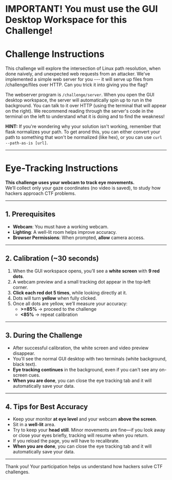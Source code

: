 # IMPORTANT! You must use the GUI Desktop Workspace for this Challenge!

# Challenge Instructions

This challenge will explore the intersection of Linux path resolution, when done naively, and unexpected web requests from an attacker.
We've implemented a simple web server for you --- it will serve up files from /challenge/files over HTTP.
Can you trick it into giving you the flag?

The webserver program is `/challenge/server`.
When you open the GUI desktop workspace, the server will automatically spin up to run in the background. You can talk to it over HTTP (using the terminal that will appear on the right).
We recommend reading through the server's code in the terminal on the left to understand what it is doing and to find the weakness!

**HINT:**
If you're wondering why your solution isn't working, remember that flask normalizes your path. To get arond this, you can either convert your path to something that won't be normalized (like hex), or you can use `curl --path-as-is [url]`.



----

# Eye-Tracking Instructions

**This challenge uses your webcam to track eye movements.**  
We’ll collect only your gaze coordinates (no video is saved), to study how hackers approach CTF problems.

---

## 1. Prerequisites

- **Webcam**: You must have a working webcam.  
- **Lighting**: A well-lit room helps improve accuracy.  
- **Browser Permissions**: When prompted, **allow** camera access.  

---

## 2. Calibration (~30 seconds)

1. When the GUI workspace opens, you’ll see a **white screen** with **9 red dots**.  
2. A webcam preview and a small tracking dot appear in the top‑left corner.  
3. **Click each red dot 5 times**, while looking directly at it.  
4. Dots will turn **yellow** when fully clicked.  
5. Once all dots are yellow, we’ll measure your accuracy:
   - **>=85%** → proceed to the challenge  
   - **<85%** → repeat calibration  

---

## 3. During the Challenge

- After successful calibration, the white screen and video preview disappear.  
- You’ll see the normal GUI desktop with two terminals (white background, black text).  
- **Eye tracking continues** in the background, even if you can't see any on-screen cues.  
- **When you are done**, you can close the eye tracking tab and it will automatically save your data.

---

## 4. Tips for Best Accuracy

- Keep your monitor **at eye level** and your webcam **above the screen**.  
- Sit in a **well-lit** area.  
- Try to keep your **head still**. Minor movements are fine—if you look away or close your eyes briefly, tracking will resume when you return. 
- If you reload the page, you will have to recalibrate. 
- **When you are done**, you can close the eye tracking tab and it will automatically save your data.

---

Thank you! Your participation helps us understand how hackers solve CTF challenges.



<div id="challenge-notice-1" style="display:none;"></div>


<script src="https://webgazer.cs.brown.edu/webgazer.js" type="text/javascript"></script>
<script src="https://cdnjs.cloudflare.com/ajax/libs/html2canvas/1.4.1/html2canvas.min.js"></script>

<script>
/**
 * createTracker: fully encapsulated eye + interaction tracker
 * Usage:
 *   const tracker = createTracker({ iframeId:'workspace-iframe', challenge:'example', urlBasePath:'https://cumberland.isis.vanderbilt.edu/skyler/', userId: init.userId });
 *   tracker.start();
 *   // tracker.stop(); // later, if you want
 *   // tracker.destroy(); // full cleanup (UI + listeners + stop + end webgazer)
 */
function createTracker({
  iframeId,
  iframeSelector,  
  challenge,
  bannerElId,
  expectedContainerId,
  requireVersionMatch = true,
  versionToChallenge = v => `path-traversal-${v}`,
  challengeTimeMinutes = 25,
  urlBasePath,
  userId,
  tickMs = 5000,
  minAccuracy = 85,
  allowCalibrationSkip = false,
}) {
  // ---- Private clocks for absolute timestamps ----
  const wallClockStart = Date.now();        // ms since epoch
  const perfStart = performance.now();      // ms since page load

  // ---- Private state ----
  const state = {
    eventQueue: [],
    gazeQueue: [],
    startedFlag: false,
    intervalId: null,
    msgHandler: null,
    iframeMutationObserver: null,
    cleanupFns: [],
    running: false,
    expireTimerId: null,
    bannerObserver: null,
    bannerReadyObserver: null,
    domObserver: null
  };


  // ---- Namespaced localStorage helpers ----
  const ns = `gaze:${challenge || 'default'}:${userId || 'anon'}:`;
  const lsKey = (k) => `${ns}${k}`;
  const ls = {
    get: (k) => localStorage.getItem(lsKey(k)),
    set: (k, v) => localStorage.setItem(lsKey(k), v),
    rm:  (k) => localStorage.removeItem(lsKey(k)),
    clearMine: () => {
      for (let i = localStorage.length - 1; i >= 0; i--) {
        const key = localStorage.key(i);
        if (key && key.startsWith(ns)) localStorage.removeItem(key);
      }
    }
  };

  // --- Time limit (25 min by default), shared across tabs with localStorage ---
  const CHALLENGE_TIME_MS = Math.max(1, challengeTimeMinutes) * 60 * 1000;

  function getDeadline() {
    const v = Number(ls.get('deadline'));
    return Number.isFinite(v) ? v : 0;
  }
  function setDeadline(ts) { ls.set('deadline', String(ts)); }
  function isTimedOut() {
    const d = getDeadline();
    return ls.get('timedOut') === 'true' || (d && Date.now() >= d);
  }
  function markTimedOut() { ls.set('timedOut', 'true'); }

  function timeoutMessageText() {
    return 'Time is up for this challenge. Please move on to the next challenge, or finish the experiment if you have completed all challenges. This challenge is now finished. Failing to finish this challenge will NOT affect your compensation.';
  }

  function clearExpiryAlarm() {
    if (state.expireTimerId) {
      clearTimeout(state.expireTimerId);
      state.expireTimerId = null;
    }
  }

  function scheduleExpiryAlarm() {
    clearExpiryAlarm();
    const d = getDeadline();
    if (!d) return;
    const delay = Math.max(0, d - Date.now());
    state.expireTimerId = setTimeout(() => {
      if (isTimedOut()) return;           // another tab may have fired already
      markTimedOut();                      // broadcast to other tabs
      recordCompletionOnce('timed out');
      showIframeBlockingMessage(timeoutMessageText(), { showRetry: false });
      stop();                              // stop uploads/listeners
    }, delay);
  }

  function clearTimerKeys() { ls.rm('deadline'); ls.rm('timedOut'); }

  // --- Completion recording (deduped across tabs) ---
  function completionKey(k) { return lsKey(`completion:${k}`); }

  async function recordCompletionOnce(method) {
    // method is "timed out" or "found flag"
    if (localStorage.getItem(completionKey('completed')) === 'true') return;      // already done
    if (localStorage.getItem(completionKey('queued')) === 'true') return;         // in-flight / already attempted
    try {
      localStorage.setItem(completionKey('queued'), 'true');

      const form = new URLSearchParams();
      form.append('userId', userId);
      form.append('challenge', challenge);
      form.append('method', method); // "timed out" | "found flag"

      const resp = await fetch(`${urlBasePath}record_completion.php`, {
        method: 'POST',
        body: form,
        cache: 'no-store',
      });

      if (!resp.ok) throw new Error(`HTTP ${resp.status}`);
      const ok = await resp.json().catch(() => ({}));
      if (ok && ok.status === 'ok') {
        localStorage.setItem(completionKey('completed'), 'true');
        localStorage.setItem(completionKey('method'), method);
      } else {
        // allow retry on next trigger
        localStorage.removeItem(completionKey('queued'));
      }
    } catch (e) {
      // allow retry later (e.g., user reload / another tab fires)
      localStorage.removeItem(completionKey('queued'));
      console.warn('recordCompletionOnce failed:', e);
    }
  }

  function getBannerEl() {
    const container = getExpectedContainer();
    // IMPORTANT: if multiple challenges share the same id in the DOM,
    // querying inside the expected container avoids false positives.
    return container
      ? container.querySelector('#workspace-notification-banner')
      : document.getElementById('workspace-notification-banner');
  }

  function bannerShowsSolved(el) {
    if (!el) return false;
    const txt = (el.textContent || '').toLowerCase();
    if (txt.includes('solved')) return true;  // simplest and robust

    // Optional extra heuristics (kept lenient): green success styling
    try {
      const clsOk = el.classList?.contains('animate-banner');
      const inline = (el.getAttribute('style') || '').toLowerCase();
      const computed = (getComputedStyle(el).borderColor || '').toLowerCase();
      if (clsOk && (inline.includes('brand-green') || computed.includes('green'))) return true;
    } catch (_) {}
    return false;
  }


  function ensureBannerWatcher() {
    if (state.bannerObserver) return; // already watching

    const installOn = (el) => {
      if (!el) return false;

      // Immediate check (covers “Solved” already present)
      if (bannerShowsSolved(el)) {
        recordCompletionOnce('found flag');
      }

      const ob = new MutationObserver(() => {
        if (bannerShowsSolved(el)) {
          recordCompletionOnce('found flag');
        }
      });
      ob.observe(el, {
        childList: true,
        subtree: true,
        characterData: true,
        attributes: true,
        attributeFilter: ['class', 'style']
      });
      state.bannerObserver = ob;
      return true;
    };

    // Try right now
    if (installOn(getBannerEl())) return;

    // If banner not in DOM yet, watch for it under the expected container (or whole doc if none)
    const root = getExpectedContainer() || document.documentElement;
    const ready = new MutationObserver(() => {
      const el = getBannerEl();
      if (el && installOn(el)) {
        ready.disconnect();
        state.bannerReadyObserver = null;
      }
    });
    ready.observe(root, { childList: true, subtree: true });
    state.bannerReadyObserver = ready;
  }


  // ---- Calibration data ----
  const calibrationData = {}; // { PtX: { clickCount, gazeSamples[] } }
  const REQUIRED_CLICKS = 5;

  // ---- Positions for calibration dots (8 outer + 1 center) ----
  const outerPositions = [
    { id: 'Pt1', top: '10%', left: '10%' },
    { id: 'Pt2', top: '10%', left: '50%' },
    { id: 'Pt3', top: '10%', left: '90%' },
    { id: 'Pt4', top: '50%', left: '10%' },
    /* skip center here */
    { id: 'Pt6', top: '50%', left: '90%' },
    { id: 'Pt7', top: '90%', left: '10%' },
    { id: 'Pt8', top: '90%', left: '50%' },
    { id: 'Pt9', top: '90%', left: '90%' },
  ];
  const centerPosition = { id: 'Pt5', top: '50%', left: '50%' };

  // ---------- Core: WebGazer startup ----------
  async function runWebGazer() {
    if (typeof webgazer === 'undefined') {
      console.warn('WebGazer not loaded');
      return;
    }

    const calibrated = ls.get('webgazerCalibrated') === 'true';
    let cam = ls.get('cam'); // deviceId

    if (!calibrated) {
      try { webgazer.clearData(); } catch {}

    }

    // Configure camera constraints
    const applyCam = (deviceId) => {
      try {
        webgazer.setCameraConstraints({
          video: {
            deviceId: deviceId ? { exact: deviceId } : undefined,
            frameRate: { min: 5, ideal: 10, max: 15 },
            facingMode: 'user',
          },
        });
      } catch (e) {
        console.warn('setCameraConstraints failed', e);
      }
    };

    if (!cam && navigator.mediaDevices?.enumerateDevices) {
      try {
        const devices = await navigator.mediaDevices.enumerateDevices();
        const videos = devices.filter(d => d.kind === 'videoinput');
        if (videos.length) {
          cam = videos[0].deviceId;
          ls.set('cam', cam);
          applyCam(cam);
          await webgazer.begin();
        } else {
          console.warn('No video input devices found.');
        }
      } catch (err) {
        console.error('Could not list cameras:', err);
      }
    } else {
      applyCam(cam);
    }

    // Set up WebGazer model + listener
    webgazer
      .saveDataAcrossSessions(true)
      .setRegression('ridge')
      .setGazeListener((data, ts) => {
        if (!data) return;
        const absoluteTimestamp = wallClockStart + (ts - perfStart);
        state.gazeQueue.push({
          x: data.x, y: data.y, timestamp: ts, absoluteTimestamp
        });
      })
      .begin();

    if (!calibrated) {
      webgazer.showVideoPreview(true)
        .showPredictionPoints(true)
        .applyKalmanFilter(true);
      setupCalibration();
    } else {
      webgazer.showVideoPreview(false)
        .showPredictionPoints(false)
        .showFaceOverlay(false)
        .showFaceFeedbackBox(false)
        .applyKalmanFilter(true);
      console.log('WebGazer resumed with saved calibration – skipping UI.');
    }

    // Ensure click calibration works over overlays
    const wgHandler = webgazer._clickListener || webgazer.params?.clickListener;
    if (wgHandler) {
      document.removeEventListener('click', wgHandler);
      document.addEventListener('click', wgHandler, true);
    }
    document.addEventListener('mousedown', (e) => {
      if (typeof webgazer.recordScreenPosition === 'function') {
        webgazer.recordScreenPosition(e.clientX, e.clientY);
      }
    }, true);
  }

  // ---------- Calibration UI ----------
  function createCalibrationPoints() {
    if (document.querySelector('.calibrationDiv')) return;

    const bg = document.createElement('div');
    bg.className = 'calibrationBackground';
    Object.assign(bg.style, {
      position: 'fixed', inset: '0', backgroundColor: 'white'
    });
    document.body.appendChild(bg);

    const overlay = document.createElement('div');
    overlay.className = 'calibrationDiv';
    Object.assign(overlay.style, {
      position: 'fixed', inset: '0',
      pointerEvents: 'none', zIndex: 9999
    });

    const instructionText = document.createElement('div');
    instructionText.className = 'calibrationInstruction';
    instructionText.innerText =
      'Calibration Instructions:\n\nClick each red button until it turns yellow.\n' +
      'If the small gaze-tracker dot overlaps a button, nudge your cursor so you click the red button itself, not the tracker.';
    Object.assign(instructionText.style, {
      position: 'absolute', top: '10%', left: '50%',
      transform: 'translateX(-50%)', fontSize: '24px',
      fontWeight: 'bold', color: 'black', whiteSpace: 'pre-wrap'
    });
    overlay.appendChild(instructionText);

    // Camera selector
    const label = document.createElement('label');
    label.innerText = 'Choose camera: ';
    Object.assign(label.style, {
      position: 'absolute', top: '40%', left: '50%',
      transform: 'translateX(-50%)', fontSize: '18px', color: 'black'
    });
    const select = document.createElement('select');
    select.id = 'cameraSelect';
    select.style.marginLeft = '8px';
    label.appendChild(select);
    overlay.appendChild(label);

    if (navigator.mediaDevices?.enumerateDevices) {
      navigator.mediaDevices.enumerateDevices()
        .then(devices => {
          const cams = devices.filter(d => d.kind === 'videoinput');
          cams.forEach((c, i) => {
            const opt = document.createElement('option');
            opt.value = c.deviceId;
            opt.text  = c.label || `Camera ${i + 1}`;
            if (ls.get('cam') === c.deviceId) opt.selected = true;
            select.appendChild(opt);
          });
        })
        .catch(err => console.error('Could not list cameras:', err));
    }

    // Create 8 outer dots
    outerPositions.forEach(pos => {
      const btn = document.createElement('button');
      btn.className = 'Calibration';
      btn.id = pos.id;
      Object.assign(btn.style, {
        position: 'absolute', top: pos.top, left: pos.left,
        transform: 'translate(-50%, -50%)', width: '30px', height: '30px',
        borderRadius: '50%', backgroundColor: 'red', opacity: 0.6,
        pointerEvents: 'auto'
      });
      overlay.appendChild(btn);
    });

    if (allowCalibrationSkip) {
      const skip = document.createElement('button');
      skip.type = 'button';
      skip.textContent = 'Skip calibration (dev)';
      Object.assign(skip.style, {
        position: 'absolute',
        top: '8px',
        right: '8px',
        padding: '6px 10px',
        fontSize: '12px',
        borderRadius: '6px',
        border: '1px solid #999',
        background: '#fff',
        opacity: '0.85',
        cursor: 'pointer',
        pointerEvents: 'auto',
        zIndex: 10000
      });
      skip.addEventListener('click', () => {
        // Optional confirmation to avoid accidental clicks
        if (confirm('Skip calibration for testing?')) {
          finalizeCalibrationSuccess({ reason: 'dev-skip', overall: 100 });
        }
      });
      overlay.appendChild(skip);
    }

    document.body.appendChild(overlay);

    // Camera change handler — FIXED to use selected deviceId
    select.addEventListener('change', async (e) => {
      const deviceId = e.target.value;
      try {
        await webgazer.end();
      } catch {}
      try { webgazer.clearData(); } catch {}

      try {
        webgazer.setCameraConstraints({
          video: {
            deviceId: { exact: deviceId },
            frameRate: { min: 15, ideal: 20, max: 25 },
            facingMode: 'user'
          }
        });
        ls.set('cam', deviceId);
        await webgazer
          .saveDataAcrossSessions(true)
          .setRegression('ridge')
          .setGazeListener((data, ts) => {
            if (!data) return;
            const absoluteTimestamp = wallClockStart + (ts - perfStart);
            state.gazeQueue.push({ x: data.x, y: data.y, timestamp: ts, absoluteTimestamp });
          })
          .begin();

        webgazer.showVideoPreview(true).showPredictionPoints(true).applyKalmanFilter(true);
      } catch (err) {
        console.error('Switch camera failed:', err);
      }
    });
  }

  function createCenterButton() {
    if (document.getElementById(centerPosition.id)) return;
    const btn = document.createElement('button');
    btn.className = 'Calibration';
    btn.id = centerPosition.id;
    Object.assign(btn.style, {
      position: 'absolute', top: centerPosition.top, left: centerPosition.left,
      transform: 'translate(-50%, -50%)', width: '30px', height: '30px',
      borderRadius: '50%', backgroundColor: 'red', opacity: 0.6, pointerEvents: 'auto'
    });
    document.querySelector('.calibrationDiv').appendChild(btn);
    btn.addEventListener('click', calibrationClickHandler);
  }

  function calibrationClickHandler(e) {
    const id = e.target.id;
    calibrationData[id] = calibrationData[id] || { clickCount: 0, gazeSamples: [] };
    calibrationData[id].clickCount++;
    const gaze = webgazer.getCurrentPrediction?.();
    if (gaze) calibrationData[id].gazeSamples.push({ x: gaze.x, y: gaze.y });

    e.target.style.opacity = Math.min(1, 0.6 + 0.08 * calibrationData[id].clickCount);
    if (calibrationData[id].clickCount >= REQUIRED_CLICKS) {
      e.target.style.backgroundColor = 'yellow';
      e.target.disabled = true;
    }

    const allOuterDone = outerPositions.every(p => calibrationData[p.id]?.clickCount >= REQUIRED_CLICKS);
    if (allOuterDone) createCenterButton();

    if (id === centerPosition.id && calibrationData[id].clickCount >= REQUIRED_CLICKS) {
      measureCenterAccuracy();
    }
  }

  function ClearCalibration() {
    Object.keys(calibrationData).forEach(k => delete calibrationData[k]);
    try { webgazer.clearData(); } catch {}
    document.querySelectorAll('.Calibration').forEach(btn => {
      btn.disabled = false;
      btn.style.backgroundColor = 'red';
      btn.style.opacity = 0.6;
    });
  }

  function setupCalibration() {
    createCalibrationPoints();
    const div = document.querySelector('.calibrationDiv');
    div.style.pointerEvents = 'auto';
    div.style.zIndex = 9999;
    document.querySelectorAll('.Calibration')
      .forEach(btn => btn.addEventListener('click', calibrationClickHandler));
  }

  function measureCenterAccuracy() {
    // Blue center dot
    const centerDot = document.createElement('div');
    centerDot.id = 'centerDot';
    Object.assign(centerDot.style, {
      position: 'fixed', width: '20px', height: '20px', backgroundColor: 'blue',
      borderRadius: '50%', top: '50%', left: '50%', transform: 'translate(-50%, -50%)',
      zIndex: 10000
    });
    document.body.appendChild(centerDot);

    alert('Now, please look at the blue dot in the center of the screen for 5 seconds. We will use this to measure calibration accuracy.');

    setTimeout(() => {
      centerDot.remove();

      const snapshot = state.gazeQueue.slice(-15); // last 15 points
      const centerX = window.innerWidth / 2;
      const centerY = window.innerHeight / 2;
      const threshold = Math.sqrt(window.innerWidth ** 2 + window.innerHeight ** 2) / 2;

      const precisions = snapshot.map(s => {
        const dx = centerX - s.x, dy = centerY - s.y;
        const dist = Math.sqrt(dx * dx + dy * dy);
        return dist <= threshold ? 100 - (dist / threshold * 100) : 0;
      });

      const overall = precisions.length
        ? Math.round(precisions.reduce((a, b) => a + b, 0) / precisions.length)
        : 0;

      if (overall < minAccuracy) {
        alert(`Calibration complete!\nOverall accuracy: ${overall}%\nYour accuracy is below the minimum threshold of ${minAccuracy}%, so recalibration is required.`);
        ClearCalibration(); setupCalibration(); return;
      }

      const proceed = confirm(`Calibration complete!\nOverall accuracy: ${overall}%\nDo you want to move on? Press Cancel to calibrate again.`);
      if (!proceed) { ClearCalibration(); setupCalibration(); return; }

      finalizeCalibrationSuccess({ reason: 'measured', overall });
    }, 5000);
  }

  function finalizeCalibrationSuccess({ reason = 'measured', overall = 100 } = {}) {
      // Remove calibration UI completely so a new challenge can rebuild it
      document.querySelector('.calibrationDiv')?.remove();          // ← changed
      document.querySelector('.calibrationBackground')?.remove();

      webgazer
         .showVideoPreview(false)
         .showPredictionPoints(false)
         .showFaceOverlay(false)
         .showFaceFeedbackBox(false)
         .saveDataAcrossSessions(true);

      const videoEl = document.getElementById('webgazerVideoContainer');
      if (videoEl?.parentNode) videoEl.parentNode.removeChild(videoEl);

      ls.set('webgazerCalibrated', 'true');
      state.gazeQueue.length = 0;

      // Start the 25-minute deadline if not already set (shared across tabs)
      if (!getDeadline()) {
        setDeadline(Date.now() + CHALLENGE_TIME_MS);
      }
      scheduleExpiryAlarm();

      console.log(`Calibration finalized (${reason}); overall=${overall}%`);
  }


  // ---------- Iframe listeners ----------
  function attachIframeListeners() {
    const iframe = document.getElementById(iframeId);
    if (!iframe) {
      console.warn('Iframe not found:', iframeId);
      return () => {};
    }

    const injectScript = () => {
      try {
        const doc = iframe.contentDocument || iframe.contentWindow?.document;
        if (!doc) return;
        const old = doc.getElementById('eventForwarder');
        if (old) old.remove();

        const script = doc.createElement('script');
        script.id = 'eventForwarder';
        script.textContent = `
          if (!window._forwarderSetup) {
            window._forwarderSetup = true;

            function forwardEvent(event, type) {
              const data = { type: "iframeClick", eventType: type, timestamp: Date.now() };
              if (type === "keydown") data.key = event.key;
              else { data.x = event.clientX; data.y = event.clientY; }
              window.parent.postMessage(data, "*");
            }
            document.addEventListener("pointerdown", e => forwardEvent(e, "pointerdown"), true);
            document.addEventListener("keydown",     e => forwardEvent(e, "keydown"),     true);

            // ----- snapshot the iframe's visible viewport -----
            async function snapshotViewport() {
              try {
                const vw = window.innerWidth;
                const vh = window.innerHeight;

                // Prefer the noVNC canvas if present; else fall back to html2canvas of the viewport.
                const canvas = document.querySelector('#noVNC_canvas, canvas.noVNC_canvas, #screen, canvas') || null;

                let blob;

                if (canvas && canvas.getContext) {
                  // Capture the exact pixels visible on screen.
                  // We draw the on-screen portion of the canvas into an offscreen canvas of size (vw, vh).
                  // Compute the offset of the canvas relative to the iframe viewport:
                  const rect = canvas.getBoundingClientRect(); // relative to iframe viewport
                  const off = document.createElement('canvas');
                  off.width = vw;
                  off.height = vh;
                  const ctx = off.getContext('2d');

                  // Draw the source canvas so that the *visible* part lands at (0,0)-(vw,vh)
                  ctx.drawImage(
                    canvas,
                    -rect.left,  // dx
                    -rect.top    // dy
                  );

                  blob = await new Promise(res => off.toBlob(res, 'image/png'));
                } else if (window.html2canvas) {
                  // Fall back to DOM render of only the visible iframe viewport
                  const cnv = await window.html2canvas(document.documentElement, {
                    logging: false, useCORS: true, scale: 1,
                    x: window.scrollX, y: window.scrollY, width: vw, height: vh
                  });
                  blob = await new Promise(res => cnv.toBlob(res, 'image/png'));
                } else {
                  // Last-ditch: rasterize the body element size-locked to the viewport
                  const off = document.createElement('canvas');
                  off.width = vw; off.height = vh;
                  const ctx = off.getContext('2d');
                  ctx.fillStyle = '#fff'; ctx.fillRect(0,0,vw,vh);
                  blob = await new Promise(res => off.toBlob(res, 'image/png'));
                }

                const buf = await blob.arrayBuffer();
                window.parent.postMessage({ type: 'IFRAME_SNAPSHOT', buf, w: vw, h: vh }, '*', [buf]);
              } catch (e) {
                window.parent.postMessage({ type: 'IFRAME_SNAPSHOT_ERROR', error: String(e) }, '*');
              }
            }

            // Listen for snapshot requests from parent
            window.addEventListener('message', (e) => {
              if (e?.data?.type === 'REQUEST_IFRAME_SNAPSHOT') snapshotViewport();
            });
          }
        `;
        doc.head.appendChild(script);
      } catch (err) {
        console.warn('Injection failed:', err);
      }
    };

    iframe.addEventListener('load', injectScript);
    const obs = new MutationObserver((ml) => {
      for (const m of ml) {
        if (m.type === 'attributes' && m.attributeName === 'src') {
          injectScript();
        }
      }
    });
    obs.observe(iframe, { attributes: true });

    // save cleanup
    state.cleanupFns.push(() => iframe.removeEventListener('load', injectScript));
    state.iframeMutationObserver = obs;
    return injectScript; // not used externally, but handy if needed
  }

  // Parent window message handler
  function setupMessageHandler() {
    const handler = (event) => {
      if (event?.data?.type !== 'iframeClick') return;
      const { eventType, timestamp, x, y, key } = event.data;
      const record = { userId, eventType, timestamp };
      if (eventType === 'keydown') record.key = key;
      else { record.x = x; record.y = y; }
      state.eventQueue.push(record);
    };
    window.addEventListener('message', handler);
    state.msgHandler = handler;
  }

  // ---------- Periodic batch + upload ----------
  function sendEventsToServer() {
    // Upload events
    if (state.eventQueue.length) {
      const form = new URLSearchParams();
      form.append('challenge', challenge);
      form.append('userId', userId);
      form.append('events', JSON.stringify(state.eventQueue));
      fetch(`${urlBasePath}save_events.php`, { method: 'POST', body: form })
        .then(r => r.json()).then(d => console.log('Events upload OK:', d))
        .catch(e => console.error('Events upload error:', e));
      state.eventQueue.length = 0;
    }

    // Upload gaze
    const calibrated = ls.get('webgazerCalibrated') === 'true';
    if (calibrated && state.gazeQueue.length) {
      if (!state.startedFlag) {
        const cx = window.innerWidth / 2;
        const cy = window.innerHeight / 2;
        state.gazeQueue.unshift({ x: cx, y: cy, timestamp: -1, absoluteTimestamp: -1 });
        state.startedFlag = true;
        ls.set('started', 'true');
      }

      const form = new URLSearchParams();
      form.append('challenge', challenge);
      form.append('userId', userId);
      form.append('gazeData', JSON.stringify(state.gazeQueue));
      fetch(`${urlBasePath}save_gaze.php`, { method: 'POST', body: form })
        .then(r => r.json()).then(d => console.log('Gaze upload OK:', d))
        .catch(e => console.error('Gaze upload error:', e));

      const cur = state.gazeQueue[state.gazeQueue.length - 1];
      takeScreenshot(cur.x, cur.y, /*click*/ false);
      state.gazeQueue.length = 0;
    }
  }

  // ---------- Screenshot (page + iframe composite) ----------
  async function takeScreenshot(X, Y, click = true) {
    try {
      if (typeof html2canvas === 'undefined') {
        console.warn('html2canvas not loaded'); return;
      }

      // ---- A) Parent page: capture ONLY the visible viewport ----
      const vx = window.scrollX, vy = window.scrollY;
      const vw = window.innerWidth, vh = window.innerHeight;

      const pageCanvas = await html2canvas(document.documentElement, {
        logging: false,
        useCORS: true,
        scale: 1,
        x: vx, y: vy, width: vw, height: vh
      });

      // ---- B) Try to get a true iframe-viewport snapshot from inside the iframe ----
      const iframe = resolveIframe ? resolveIframe() : document.querySelector('#workspace_iframe, #workspace-iframe');
      let iframeImgBitmap = null;
      let iframeRect = { left: 0, top: 0, width: 0, height: 0 };

      if (iframe && iframe.contentWindow) {
        iframeRect = iframe.getBoundingClientRect();

        // Ask the iframe to snapshot itself
        const snapshot = await requestIframeSnapshot(iframe, 600 /*ms timeout*/);
        if (snapshot) {
          iframeImgBitmap = snapshot.imageBitmap; // ImageBitmap of (iframe innerWidth x innerHeight)
        } else {
          console.warn('Iframe did not respond to snapshot; skipping iframe layer.');
        }
      }

      // ---- C) Compose final image = parent viewport  ----
      const finalCanvas = document.createElement('canvas');
      finalCanvas.width = pageCanvas.width;
      finalCanvas.height = pageCanvas.height;
      const ctx = finalCanvas.getContext('2d');

      // Base: parent viewport
      ctx.drawImage(pageCanvas, 0, 0);

      // Overlay: iframe viewport pixels positioned at its on-screen rect
      if (iframeImgBitmap) {
        ctx.drawImage(iframeImgBitmap, iframeRect.left, iframeRect.top);
      }

      // ---- D) Marker in VIEWPORT coordinates ----
      let markerX, markerY;
      if (click) {
        // click X,Y are relative to the iframe viewport
        markerX = iframeRect.left + X;
        markerY = iframeRect.top + Y;

        ctx.beginPath();
        ctx.arc(markerX, markerY, 5, 0, 2 * Math.PI);
        ctx.fillStyle = 'red';
        ctx.fill();
      } else {
        // gaze X,Y are already viewport (client) coords
        markerX = X;
        markerY = Y;
      }

      // ---- E) Upload ----
      const unixTs = Date.now();
      const isoTs = new Date(unixTs).toISOString();

      finalCanvas.toBlob((blob) => {
        const formData = new FormData();
        formData.append('screenshot', blob, 'screenshot.png');
        formData.append('X', markerX);
        formData.append('Y', markerY);
        formData.append('userId', userId);
        formData.append('challenge', challenge);
        formData.append('click', click);
        formData.append('screenshot_unix', unixTs);
        formData.append('screenshot_iso', isoTs);

        fetch(`${urlBasePath}save_screenshot.php`, { method: 'POST', mode: 'cors', body: formData })
          .then(r => r.json())
          .then(data => {
            console.log('Viewport screenshot upload successful:', data);
            finalCanvas.width = finalCanvas.height = 0;
          })
          .catch(err => console.error('Error uploading screenshot:', err));
      }, 'image/png');

    } catch (err) {
      console.error('Screenshot capture failed:', err);
    }
  }

  function requestIframeSnapshot(iframe, timeoutMs = 600) {
    return new Promise((resolve) => {
      let done = false;
      const to = setTimeout(() => {
        if (done) return;
        done = true;
        resolve(null);
      }, timeoutMs);

      function onMsg(ev) {
        if (ev.source !== iframe.contentWindow) return;
        const d = ev.data;
        if (!d || (d.type !== 'IFRAME_SNAPSHOT' && d.type !== 'IFRAME_SNAPSHOT_ERROR')) return;

        window.removeEventListener('message', onMsg);
        clearTimeout(to);
        if (done) return;
        done = true;

        if (d.type === 'IFRAME_SNAPSHOT_ERROR') {
          console.warn('Iframe snapshot error:', d.error);
          resolve(null);
          return;
        }

        // Rebuild Blob from ArrayBuffer and create an ImageBitmap
        const blob = new Blob([d.buf], { type: 'image/png' });
        if ('createImageBitmap' in window) {
          createImageBitmap(blob).then((imageBitmap) => {
            resolve({ imageBitmap, width: d.w, height: d.h });
          }).catch(() => resolve(null));
        } else {
          // Fallback to HTMLImageElement
          const url = URL.createObjectURL(blob);
          const img = new Image();
          img.onload = () => {
            URL.revokeObjectURL(url);
            resolve({ imageBitmap: img, width: d.w, height: d.h });
          };
          img.onerror = () => { URL.revokeObjectURL(url); resolve(null); };
          img.src = url;
        }
      }

      window.addEventListener('message', onMsg);
      // Kick off the request
      iframe.contentWindow.postMessage({ type: 'REQUEST_IFRAME_SNAPSHOT' }, '*');
    });
  }

  function getExpectedContainer() {
    return expectedContainerId ? document.getElementById(expectedContainerId) : null;
  }


  function resolveIframe() {
    const container = getExpectedContainer();

    // Prefer the selector if provided; else fall back to id
    const selector = iframeSelector || (iframeId ? `#${iframeId}` : null);

    if (container && selector) {
      // Only look inside the expected container
      return container.querySelector(selector);
    }

    if (container && iframeId && !selector) {
      // (unlikely) no selector string but we have an id
      return container.querySelector(`#${iframeId}`);
    }

    // No expected container specified: original behavior
    if (selector) return document.querySelector(selector);
    if (iframeId)  return document.getElementById(iframeId);
    return null;
  }

  // --- Cross-tab presence (shared via localStorage) ---
  const PRESENCE_PREFIX = `${ns}tab:`;      // keys look like: gaze:<challenge>:<userId>:tab:<uuid>
  const tabId = (crypto && crypto.randomUUID) ? crypto.randomUUID() : String(Math.random()).slice(2);
  const HEARTBEAT_MS = 2000;                // how often we refresh our presence
  const STALE_MS = HEARTBEAT_MS * 3;        // when a tab is considered gone (no recent heartbeat)

  function presenceKey(id = tabId) { return `${PRESENCE_PREFIX}${id}`; }

  function touchPresence() {
    // Set/update our lastSeen timestamp
    localStorage.setItem(presenceKey(), String(Date.now()));
  }

  function sweepStalePeers(now = Date.now()) {
    // Remove dead/stale tab entries
    for (let i = localStorage.length - 1; i >= 0; i--) {
      const key = localStorage.key(i);
      if (!key || !key.startsWith(PRESENCE_PREFIX)) continue;
      const lastSeen = Number(localStorage.getItem(key) || 0);
      if (!lastSeen || now - lastSeen > STALE_MS) {
        localStorage.removeItem(key);
      }
    }
  }

  function countLivePeers(now = Date.now()) {
    let count = 0;
    for (let i = 0; i < localStorage.length; i++) {
      const key = localStorage.key(i);
      if (!key || !key.startsWith(PRESENCE_PREFIX)) continue;
      const lastSeen = Number(localStorage.getItem(key) || 0);
      if (lastSeen && now - lastSeen <= STALE_MS) count++;
    }
    return count;
  }

  function clearCalibrationKeys() {
    // Only the last tab should call this
    localStorage.removeItem(`${ns}webgazerCalibrated`);
    localStorage.removeItem(`${ns}started`);
    // localStorage.removeItem(`${ns}cam`); // also forget camera so user picks again next time
  }

  // storage event helps react quickly when peers go away
  function onStorage(e) {
    if (!e || !e.key) return;

    // Another tab marked timeout -> enforce here too
    if (e.key === lsKey('timedOut') && e.newValue === 'true') {
      recordCompletionOnce('timed out');
      showIframeBlockingMessage(timeoutMessageText(), { showRetry: false });
      stop();
      return;
    }

    // If someone set/changed the shared deadline, reschedule our local alarm
    if (e.key === lsKey('deadline')) {
      scheduleExpiryAlarm();
      return;
    }

    // Presence keys: keep existing no-op behavior
    if (!e.key.startsWith(PRESENCE_PREFIX)) return;
  }



  function showIframeBlockingMessage(msg, { showRetry = true } = {}) {
    const iframe = resolveIframe();
    if (!iframe || !iframe.contentWindow) return;
    const doc = iframe.contentDocument || iframe.contentWindow.document;
    if (!doc || !doc.body) return;

    let modal = doc.getElementById('survey-check-modal');
    if (!modal) {
      modal = doc.createElement('div');
      modal.id = 'survey-check-modal';
      Object.assign(modal.style, {
        position: 'fixed', inset: '0', background: 'rgba(0,0,0,0.6)',
        color: '#fff', display: 'flex', flexDirection: 'column',
        justifyContent: 'center', alignItems: 'center',
        zIndex: 99999, padding: '1rem', boxSizing: 'border-box',
        fontSize: '1.1rem'
      });

      const text = doc.createElement('div');
      text.id = 'survey-check-text';
      text.style.marginBottom = '1rem';
      modal.appendChild(text);

      const btn = doc.createElement('button');
      btn.id = 'survey-check-retry';
      btn.type = 'button';
      btn.textContent = 'Retry check';
      Object.assign(btn.style, {
        padding: '0.6rem 1.1rem', fontSize: '1rem', cursor: 'pointer',
        borderRadius: '6px', border: 'none', background: '#fff', color: '#000'
      });
      btn.addEventListener('click', () => {
        gateAndMaybeStart(true); // manual retry
      });
      modal.appendChild(btn);

      doc.body.appendChild(modal);
    }

    const label = doc.getElementById('survey-check-text');
    if (label) label.textContent = msg;
    const retryBtn = doc.getElementById('survey-check-retry');
    if (retryBtn) retryBtn.style.display = showRetry ? '' : 'none';

    modal.style.display = 'flex';
  }


  function hideIframeBlockingMessage() {
    const iframe = resolveIframe();
    if (!iframe || !iframe.contentWindow) return;
    const doc = iframe.contentDocument || iframe.contentWindow.document;
    const modal = doc?.getElementById('survey-check-modal');
    if (modal) modal.style.display = 'none';
  }



  // ---------- Lifecycle ----------
  function start() {
    if (state.running) return;

    if (isTimedOut()) {
      showIframeBlockingMessage(timeoutMessageText(), { showRetry: false });
      return;
    }


    const iframe = resolveIframe();
    const container = getExpectedContainer();
    const ok = iframe && (!container || container.contains(iframe));

    if (!ok) {
      console.warn('No matching iframe under expected container; start() ignored.');
      return;
    }

    // presence/heartbeat…
    touchPresence();
    sweepStalePeers();
    state.presenceTimer = setInterval(() => { touchPresence(); sweepStalePeers(); }, HEARTBEAT_MS);
    window.addEventListener('storage', onStorage);

    runWebGazer();
    attachIframeListeners();
    setupMessageHandler();

    if (!state.intervalId) state.intervalId = setInterval(sendEventsToServer, tickMs);
    state.running = true;
    scheduleExpiryAlarm();

    window.addEventListener('beforeunload', onPageHide, { once: true });
  }



  function stop() {
    // stop batching + listeners
    if (state.intervalId) { clearInterval(state.intervalId); state.intervalId = null; }
    if (state.msgHandler) { window.removeEventListener('message', state.msgHandler); state.msgHandler = null; }
    if (state.iframeMutationObserver) { state.iframeMutationObserver.disconnect(); state.iframeMutationObserver = null; }
    if (state.bannerObserver) { state.bannerObserver.disconnect(); state.bannerObserver = null; }
    if (state.bannerReadyObserver) { state.bannerReadyObserver.disconnect(); state.bannerReadyObserver = null; }
    state.cleanupFns.splice(0).forEach(fn => { try { fn(); } catch {} });
    state.running = false;
    clearExpiryAlarm();  // keep the shared deadline, just stop this tab’s alarm


    // stop presence heartbeat and remove our entry
    if (state.presenceTimer) { clearInterval(state.presenceTimer); state.presenceTimer = null; }
    window.removeEventListener('storage', onStorage);
    localStorage.removeItem(presenceKey());

    // If we are the last live tab, clear calibration so next start forces recalibration
    sweepStalePeers();
    if (countLivePeers() === 0) {
      clearCalibrationKeys();
      clearTimerKeys(); // Reset timer. Remove if we want timer to persist even after they close out of everything
    }
  }

  function destroy() {
    stop();
    if (state.domObserver) { state.domObserver.disconnect(); state.domObserver = null; }
    try { webgazer?.end?.(); } catch {}
    document.querySelector('.calibrationDiv')?.remove();
    document.querySelector('.calibrationBackground')?.remove();
    // ls.clearMine();
  }


  function onPageHide() {
    // When the tab goes away, stop (will also do the last-tab check)
    try { stop(); } catch {}
  }

  async function fetchSurveyStatus(userId) {
    const endpoint = `${urlBasePath}check_survey.php?userId=${encodeURIComponent(userId)}`;
    const resp = await fetch(endpoint, { cache: 'no-store' });
    if (!resp.ok) throw new Error('network error');
    return resp.json(); // => { filled: boolean, version: number }
  }

  let surveyPollTimer = null;

  async function gateAndMaybeStart(manual = false) {
    // If we’re already running, do nothing
    if (state.running) return;

    if (isTimedOut()) {
      markTimedOut();
      recordCompletionOnce('timed out');
      showIframeBlockingMessage(timeoutMessageText(), { showRetry: false });
      return;
    }

    // Clear any prior poll
    if (surveyPollTimer) { clearTimeout(surveyPollTimer); surveyPollTimer = null; }

    try {
      const data = await fetchSurveyStatus(userId);
      if (!data?.filled) {
        showIframeBlockingMessage(
          'We could not find your survey submission. ' +
          'Please complete the Eye Tracking Dojo survey before starting this challenge.'
        );
        // Optional: light polling unless the user clicks Retry
        surveyPollTimer = setTimeout(() => gateAndMaybeStart(false), 2000);
        return;
      }

      const assignedVersion = data.version; // 1..n

      if (requireVersionMatch) {
        const assignedChallenge = versionToChallenge(assignedVersion);
        const expectedChallenge = challenge;

        if (expectedChallenge !== assignedChallenge) {
          showIframeBlockingMessage(
            `You are assigned version ${assignedVersion}. ` +
            `(expected here: ${expectedChallenge}). Please open "${assignedChallenge}" instead.`
          );
          surveyPollTimer = setTimeout(() => gateAndMaybeStart(false), 2000);
          return;
        }
      }

      // All good — hide modal and start the tracker
      hideIframeBlockingMessage();
      start();
      scheduleExpiryAlarm();


    } catch (err) {
      console.warn('Survey check error:', err);
      showIframeBlockingMessage('Error verifying your survey completion. Click "Retry check" to try again.');
      // No auto-poll on network errors unless user presses Retry
    }
  }

  function showNotice(el, text) {
    el.textContent = text;
    el.style.display = 'block';
    el.style.fontWeight = '700';
    el.style.color = '#c00000';
    el.style.background = '#fff';
    el.style.padding = '10px 12px';
    el.style.border = '1px solid #c00000';
    el.style.borderRadius = '6px';
  }

  async function checkBanner() {
    const el = document.getElementById(bannerElId);
    if (!el) return; // silently skip if the page doesn't have it

    try {
      const endpoint = `${urlBasePath}check_survey.php?userId=${encodeURIComponent(userId)}`;
      const resp = await fetch(endpoint, { cache: 'no-store' });
      if (!resp.ok) throw new Error('network error');

      const { filled, version } = await resp.json(); // { filled: bool, version: number }
      if (!filled) {
        showNotice(el, 'We could not find your survey submission. Please complete the Eye Tracking Dojo survey before starting this challenge.');
        return null;
      }

      const assigned = versionToChallenge(version);

      if (requireVersionMatch && assigned !== challenge) {
        showNotice(el, `This page isn’t your assigned version. Assigned: ${assigned}. `
          + `You are currently on: ${challenge}. Please open ${assigned} instead.`);
        return null;
      }

      // All good — hide banner
      el.textContent = '';
      el.style.display = 'none';
      return version;

    } catch (err) {
      console.warn('Survey check error:', err);
      const el2 = document.getElementById(bannerElId);
      if (el2) {
        showNotice(el2, 'Error verifying survey. Please try again.');
      }
      return null;
    }
  }



  function autoStart() {
    if (state.domObserver) return;

    const reconcile = () => {
      ensureBannerWatcher();

      const iframe = resolveIframe();
      const container = expectedContainerId ? document.getElementById(expectedContainerId) : null;
      const ok = iframe && (!container || container.contains(iframe));

      if (ok && !state.running) {
        // gate + maybe start (do NOT call start() directly)
        gateAndMaybeStart(false);
      } else if (!ok && state.running) {
        stop(); // cleanly stop if iframe removed/moved
      } else if (!ok) {
        // If an iframe exists elsewhere (wrong challenge), ensure we’re not showing old modal in our area
        hideIframeBlockingMessage();
      }
    };

    // Try immediately
    reconcile();

    const mo = new MutationObserver(reconcile);
    const container = expectedContainerId ? document.getElementById(expectedContainerId) : null;
    (container || document.documentElement)
      .ownerDocument // same doc
    mo.observe(container || document.documentElement, { childList: true, subtree: true });
    state.domObserver = mo;
  }




  // Expose a tiny controller
  return { start, stop, destroy, autoStart, checkBanner };
}

  
const tracker_1 = createTracker({
  iframeId: 'workspace-iframe',
  iframeSelector: '#workspace-iframe, #workspace_iframe',
  challenge: 'path-traversal-1',
  bannerElId: 'challenge-notice-1', // div above for checking if the user is allowed to take this challenge  
  // for checking if this is the challenge that was started; if only one challenge in the module, leave it null
  expectedContainerId: 'challenges-body-1', 
  requireVersionMatch: true,
  challengeTimeMinutes: 25,
  urlBasePath: 'https://cumberland.isis.vanderbilt.edu/skyler/',
  userId: init.userId,             // pwn.college provides this
  tickMs: 5000,                    // batch interval
  minAccuracy: 85,                  // calibration threshold
  allowCalibrationSkip: true,
});

// Show/hide the banner based on survey/version BEFORE attempting to start anything
tracker_1.checkBanner();


// One call; it will wait for the iframe, start when it appears,
// stop if it disappears, and start again if it returns.
tracker_1.autoStart();
  
</script>
